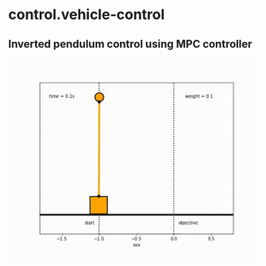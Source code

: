 # control.vehicle-control

## Inverted pendulum control using MPC controller 

![](variable_mass_inv_pendulum_MPC.gif)

